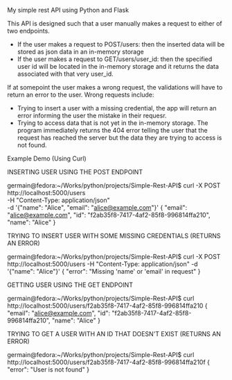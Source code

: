 My simple rest API using Python and Flask

This API is designed such that a user manually makes a request to either of two endpoints.

- If the user makes a request to POST/users: then the inserted data will be stored as json data in an in-memory storage
- If the user makes a request to GET/users/user_id: then the specified user id will be located in the in-memory storage
and it returns the data associated with that very user_id.

If at somepoint the user makes a wrong request, the validations will have to return an error to the user.
Wrong requests include:

- Trying to insert a user with a missing credential, the app will return an error informing the user the mistake in their requesr.
- Trying to access data that is not yet in the in-memory storage. The program immediately returns the 404 error telling the user that the request has reached the
server but the data they are trying to access is not found.

Example Demo (Using Curl)

INSERTING USER USING THE POST ENDPOINT

germain@fedora:~/Works/python/projects/Simple-Rest-API$ curl -X POST http://localhost:5000/users \
     -H "Content-Type: application/json" \
     -d '{"name": "Alice", "email": "alice@example.com"}'
{
  "email": "alice@example.com",
  "id": "f2ab35f8-7417-4af2-85f8-996814ffa210",
  "name": "Alice"
}

TRYING TO INSERT USER WITH SOME MISSING CREDENTIALS (RETURNS AN ERROR)

germain@fedora:~/Works/python/projects/Simple-Rest-API$ curl -X POST http://localhost:5000/users      -H "Content-Type: application/json"      -d '{"name": "Alice"}'
{
  "error": "Missing 'name' or 'email' in request"
}


GETTING USER USING THE GET ENDPOINT

germain@fedora:~/Works/python/projects/Simple-Rest-API$ curl http://localhost:5000/users/f2ab35f8-7417-4af2-85f8-996814ffa210
{
  "email": "alice@example.com",
  "id": "f2ab35f8-7417-4af2-85f8-996814ffa210",
  "name": "Alice"
}

TRYING TO GET A USER WITH AN ID THAT DOESN'T EXIST (RETURNS AN ERROR)

germain@fedora:~/Works/python/projects/Simple-Rest-API$ curl http://localhost:5000/users/f2ab35f8-7417-4af2-85f8-996814ffa210f
{
  "error": "User is not found"
}
